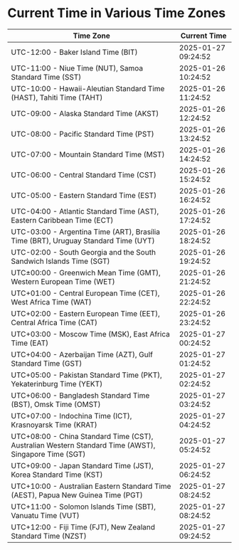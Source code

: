# Current Time in Various Time Zones

| Time Zone | Current Time |
|-----------|--------------|
| UTC-12:00 - Baker Island Time (BIT) | 2025-01-27 09:24:52 |
| UTC-11:00 - Niue Time (NUT), Samoa Standard Time (SST) | 2025-01-26 10:24:52 |
| UTC-10:00 - Hawaii-Aleutian Standard Time (HAST), Tahiti Time (TAHT) | 2025-01-26 11:24:52 |
| UTC-09:00 - Alaska Standard Time (AKST) | 2025-01-26 12:24:52 |
| UTC-08:00 - Pacific Standard Time (PST) | 2025-01-26 13:24:52 |
| UTC-07:00 - Mountain Standard Time (MST) | 2025-01-26 14:24:52 |
| UTC-06:00 - Central Standard Time (CST) | 2025-01-26 15:24:52 |
| UTC-05:00 - Eastern Standard Time (EST) | 2025-01-26 16:24:52 |
| UTC-04:00 - Atlantic Standard Time (AST), Eastern Caribbean Time (ECT) | 2025-01-26 17:24:52 |
| UTC-03:00 - Argentina Time (ART), Brasília Time (BRT), Uruguay Standard Time (UYT) | 2025-01-26 18:24:52 |
| UTC-02:00 - South Georgia and the South Sandwich Islands Time (SGT) | 2025-01-26 19:24:52 |
| UTC±00:00 - Greenwich Mean Time (GMT), Western European Time (WET) | 2025-01-26 21:24:52 |
| UTC+01:00 - Central European Time (CET), West Africa Time (WAT) | 2025-01-26 22:24:52 |
| UTC+02:00 - Eastern European Time (EET), Central Africa Time (CAT) | 2025-01-26 23:24:52 |
| UTC+03:00 - Moscow Time (MSK), East Africa Time (EAT) | 2025-01-27 00:24:52 |
| UTC+04:00 - Azerbaijan Time (AZT), Gulf Standard Time (GST) | 2025-01-27 01:24:52 |
| UTC+05:00 - Pakistan Standard Time (PKT), Yekaterinburg Time (YEKT) | 2025-01-27 02:24:52 |
| UTC+06:00 - Bangladesh Standard Time (BST), Omsk Time (OMST) | 2025-01-27 03:24:52 |
| UTC+07:00 - Indochina Time (ICT), Krasnoyarsk Time (KRAT) | 2025-01-27 04:24:52 |
| UTC+08:00 - China Standard Time (CST), Australian Western Standard Time (AWST), Singapore Time (SGT) | 2025-01-27 05:24:52 |
| UTC+09:00 - Japan Standard Time (JST), Korea Standard Time (KST) | 2025-01-27 06:24:52 |
| UTC+10:00 - Australian Eastern Standard Time (AEST), Papua New Guinea Time (PGT) | 2025-01-27 08:24:52 |
| UTC+11:00 - Solomon Islands Time (SBT), Vanuatu Time (VUT) | 2025-01-27 08:24:52 |
| UTC+12:00 - Fiji Time (FJT), New Zealand Standard Time (NZST) | 2025-01-27 09:24:52 |
